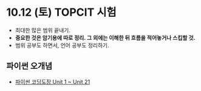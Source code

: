 # 10.12 (토) TOPCIT 시험
- 최대한 많은 범위 끝내기.
- **중요한 것은 암기용에 따로 정리. 그 외에는 이해한 뒤 흐름을 적어놓거나 스킵할 것.**
- 범위 공부도 하면서, 언어 공부도 정리하기.

## 파이썬 오개념
- [파이썬 코딩도장 Unit 1 ~ Unit 21](https://github.com/r3j0/TIL/blob/main/TOPCIT/20240927_topcit_py.md)

